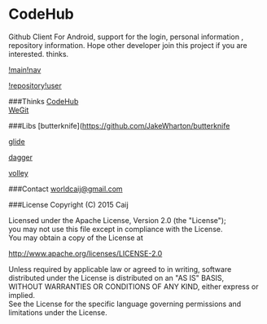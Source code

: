 # CodeHub  
Github Client For Android, support for the login, personal information , repository information. Hope other developer join this project if you are interested. thinks.
 

[!main](introduce/main.png)[!nav](introduce/nav.png)  

[!repository](introduce/repository.png)[!user](introduce/user.png) 

###Thinks
[CodeHub](https://github.com/thedillonb/CodeHub)  
[WeGit](https://github.com/Leaking/WeGit)  

###Libs 
[butterknife](https://github.com/JakeWharton/butterknife  

[glide](https://github.com/bumptech/glide)  

[dagger](https://github.com/google/dagger)  

[volley](https://github.com/mcxiaoke/android-volley)  

###Contact
[worldcaij@gmail.com](mailto:worldcaij@gmail.com)  

###License
Copyright (C) 2015 Caij  

Licensed under the Apache License, Version 2.0 (the "License");  
you may not use this file except in compliance with the License.  
You may obtain a copy of the License at  

   http://www.apache.org/licenses/LICENSE-2.0

Unless required by applicable law or agreed to in writing, software  
distributed under the License is distributed on an "AS IS" BASIS,  
WITHOUT WARRANTIES OR CONDITIONS OF ANY KIND, either express or implied.  
See the License for the specific language governing permissions and  
limitations under the License.